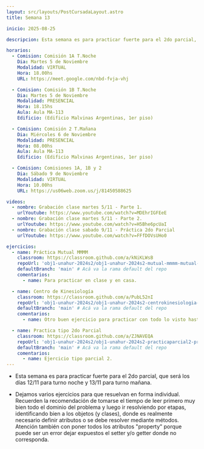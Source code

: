 ```yaml
---
layout: src/layouts/PostCursadaLayout.astro
title: Semana 13

inicio: 2025-08-25

descripcion: Esta semana es para practicar fuerte para el 2do parcial, que será los días 12/11 para turno noche y 13/11 para turno mañana.

horarios:
  - Comision: Comisión 1A T.Noche
    Dia: Martes 5 de Noviembre
    Modalidad: VIRTUAL
    Hora: 18.00hs
    URL: https://meet.google.com/nbd-fvja-vhj

  - Comision: Comisión 1B T.Noche
    Dia: Martes 5 de Noviembre
    Modalidad: PRESENCIAL
    Hora: 18.15hs
    Aula: Aula MA-113
    Edificio: (Edificio Malvinas Argentinas, 1er piso)

  - Comision: Comisión 2 T.Mañana
    Dia: Miércoles 6 de Noviembre
    Modalidad: PRESENCIAL
    Hora: 08.00hs
    Aula: Aula MA-113
    Edificio: (Edificio Malvinas Argentinas, 1er piso)

  - Comision: Comisiones 1A, 1B y 2
    Dia: Sábado 9 de Noviembre
    Modalidad: VIRTUAL
    Hora: 10.00hs
    URL: https://us06web.zoom.us/j/81450588625

videos:
  - nombre: Grabación clase martes 5/11 - Parte 1.
    urlYoutube: https://www.youtube.com/watch?v=MDEhrIGFEeE
  - nombre: Grabación clase martes 5/11 - Parte 2.
    urlYoutube: https://www.youtube.com/watch?v=H5Bhe6pcUaI
  - nombre: Grabación clase sabado 9/11 - Práctica 2do Parcial
    urlYoutube: https://www.youtube.com/watch?v=FFfDOVsUHo0

ejercicios:
  - name: Práctica Mutual MMMM
    classroom: https://classroom.github.com/a/kNiKLWsB
    repoUrl: 'obj1-unahur-2024s2/obj1-unahur-2024s2-mutual-mmmm-mutual-MMMM' # Acá va la URL del repo sin el "https://github.com/"
    defaultBranch: 'main' # Acá va la rama default del repo
    comentarios:
      - name: Para practicar en clase y en casa.

  - name: Centro de Kinesiología
    classroom: https://classroom.github.com/a/PubL52nI
    repoUrl: 'obj1-unahur-2024s2/obj1-unahur-2024s2-centrokinesiologia-centroKinesiologia' # Acá va la URL del repo sin el "https://github.com/"
    defaultBranch: 'main' # Acá va la rama default del repo
    comentarios:
      - name: Otro buen ejercicio para practicar con todo lo visto hasta ahora.

  - name: Practica tipo 2do Parcial
    classroom: https://classroom.github.com/a/ZJNAVEQA
    repoUrl: 'obj1-unahur-2024s2/obj1-unahur-2024s2-practicaparcial2-practicaParcial2' # Acá va la URL del repo sin el "https://github.com/"
    defaultBranch: 'main' # Acá va la rama default del repo
    comentarios:
      - name: Ejercicio tipo parcial 2.
---
```


- Esta semana es para practicar fuerte para el 2do parcial, que será los días 12/11 para turno noche y 13/11 para turno mañana.

- Dejamos varios ejercicios para que resuelvan en forma individual. Recuerden la recomendación de tomarse el tiempo de leer primero muy bien todo el dominio del problema y luego ir resolviendo por etapas, identificando bien a los objetos (y clases), donde es realmente necesario definir atributos o se debe resolver mediante métodos. Atención también con poner todos los atributos "property" porque puede ser un error dejar expuestos el setter y/o getter donde no corresponda.
